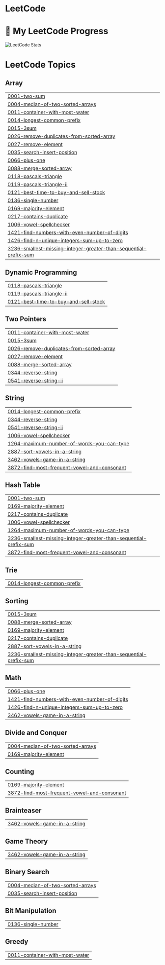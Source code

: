 # LeetCode
# 🚀 My LeetCode Progress

![LeetCode Stats](https://leetcard.jacoblin.cool/jyotirmaya2004?theme=dark&font=Arial&ext=heatmap)
<!---LeetCode Topics Start-->
# LeetCode Topics
## Array
|  |
| ------- |
| [0001-two-sum](https://github.com/jyotirmaya2004/LeetCode/tree/master/0001-two-sum) |
| [0004-median-of-two-sorted-arrays](https://github.com/jyotirmaya2004/LeetCode/tree/master/0004-median-of-two-sorted-arrays) |
| [0011-container-with-most-water](https://github.com/jyotirmaya2004/LeetCode/tree/master/0011-container-with-most-water) |
| [0014-longest-common-prefix](https://github.com/jyotirmaya2004/LeetCode/tree/master/0014-longest-common-prefix) |
| [0015-3sum](https://github.com/jyotirmaya2004/LeetCode/tree/master/0015-3sum) |
| [0026-remove-duplicates-from-sorted-array](https://github.com/jyotirmaya2004/LeetCode/tree/master/0026-remove-duplicates-from-sorted-array) |
| [0027-remove-element](https://github.com/jyotirmaya2004/LeetCode/tree/master/0027-remove-element) |
| [0035-search-insert-position](https://github.com/jyotirmaya2004/LeetCode/tree/master/0035-search-insert-position) |
| [0066-plus-one](https://github.com/jyotirmaya2004/LeetCode/tree/master/0066-plus-one) |
| [0088-merge-sorted-array](https://github.com/jyotirmaya2004/LeetCode/tree/master/0088-merge-sorted-array) |
| [0118-pascals-triangle](https://github.com/jyotirmaya2004/LeetCode/tree/master/0118-pascals-triangle) |
| [0119-pascals-triangle-ii](https://github.com/jyotirmaya2004/LeetCode/tree/master/0119-pascals-triangle-ii) |
| [0121-best-time-to-buy-and-sell-stock](https://github.com/jyotirmaya2004/LeetCode/tree/master/0121-best-time-to-buy-and-sell-stock) |
| [0136-single-number](https://github.com/jyotirmaya2004/LeetCode/tree/master/0136-single-number) |
| [0169-majority-element](https://github.com/jyotirmaya2004/LeetCode/tree/master/0169-majority-element) |
| [0217-contains-duplicate](https://github.com/jyotirmaya2004/LeetCode/tree/master/0217-contains-duplicate) |
| [1006-vowel-spellchecker](https://github.com/jyotirmaya2004/LeetCode/tree/master/1006-vowel-spellchecker) |
| [1421-find-numbers-with-even-number-of-digits](https://github.com/jyotirmaya2004/LeetCode/tree/master/1421-find-numbers-with-even-number-of-digits) |
| [1426-find-n-unique-integers-sum-up-to-zero](https://github.com/jyotirmaya2004/LeetCode/tree/master/1426-find-n-unique-integers-sum-up-to-zero) |
| [3236-smallest-missing-integer-greater-than-sequential-prefix-sum](https://github.com/jyotirmaya2004/LeetCode/tree/master/3236-smallest-missing-integer-greater-than-sequential-prefix-sum) |
## Dynamic Programming
|  |
| ------- |
| [0118-pascals-triangle](https://github.com/jyotirmaya2004/LeetCode/tree/master/0118-pascals-triangle) |
| [0119-pascals-triangle-ii](https://github.com/jyotirmaya2004/LeetCode/tree/master/0119-pascals-triangle-ii) |
| [0121-best-time-to-buy-and-sell-stock](https://github.com/jyotirmaya2004/LeetCode/tree/master/0121-best-time-to-buy-and-sell-stock) |
## Two Pointers
|  |
| ------- |
| [0011-container-with-most-water](https://github.com/jyotirmaya2004/LeetCode/tree/master/0011-container-with-most-water) |
| [0015-3sum](https://github.com/jyotirmaya2004/LeetCode/tree/master/0015-3sum) |
| [0026-remove-duplicates-from-sorted-array](https://github.com/jyotirmaya2004/LeetCode/tree/master/0026-remove-duplicates-from-sorted-array) |
| [0027-remove-element](https://github.com/jyotirmaya2004/LeetCode/tree/master/0027-remove-element) |
| [0088-merge-sorted-array](https://github.com/jyotirmaya2004/LeetCode/tree/master/0088-merge-sorted-array) |
| [0344-reverse-string](https://github.com/jyotirmaya2004/LeetCode/tree/master/0344-reverse-string) |
| [0541-reverse-string-ii](https://github.com/jyotirmaya2004/LeetCode/tree/master/0541-reverse-string-ii) |
## String
|  |
| ------- |
| [0014-longest-common-prefix](https://github.com/jyotirmaya2004/LeetCode/tree/master/0014-longest-common-prefix) |
| [0344-reverse-string](https://github.com/jyotirmaya2004/LeetCode/tree/master/0344-reverse-string) |
| [0541-reverse-string-ii](https://github.com/jyotirmaya2004/LeetCode/tree/master/0541-reverse-string-ii) |
| [1006-vowel-spellchecker](https://github.com/jyotirmaya2004/LeetCode/tree/master/1006-vowel-spellchecker) |
| [1264-maximum-number-of-words-you-can-type](https://github.com/jyotirmaya2004/LeetCode/tree/master/1264-maximum-number-of-words-you-can-type) |
| [2887-sort-vowels-in-a-string](https://github.com/jyotirmaya2004/LeetCode/tree/master/2887-sort-vowels-in-a-string) |
| [3462-vowels-game-in-a-string](https://github.com/jyotirmaya2004/LeetCode/tree/master/3462-vowels-game-in-a-string) |
| [3872-find-most-frequent-vowel-and-consonant](https://github.com/jyotirmaya2004/LeetCode/tree/master/3872-find-most-frequent-vowel-and-consonant) |
## Hash Table
|  |
| ------- |
| [0001-two-sum](https://github.com/jyotirmaya2004/LeetCode/tree/master/0001-two-sum) |
| [0169-majority-element](https://github.com/jyotirmaya2004/LeetCode/tree/master/0169-majority-element) |
| [0217-contains-duplicate](https://github.com/jyotirmaya2004/LeetCode/tree/master/0217-contains-duplicate) |
| [1006-vowel-spellchecker](https://github.com/jyotirmaya2004/LeetCode/tree/master/1006-vowel-spellchecker) |
| [1264-maximum-number-of-words-you-can-type](https://github.com/jyotirmaya2004/LeetCode/tree/master/1264-maximum-number-of-words-you-can-type) |
| [3236-smallest-missing-integer-greater-than-sequential-prefix-sum](https://github.com/jyotirmaya2004/LeetCode/tree/master/3236-smallest-missing-integer-greater-than-sequential-prefix-sum) |
| [3872-find-most-frequent-vowel-and-consonant](https://github.com/jyotirmaya2004/LeetCode/tree/master/3872-find-most-frequent-vowel-and-consonant) |
## Trie
|  |
| ------- |
| [0014-longest-common-prefix](https://github.com/jyotirmaya2004/LeetCode/tree/master/0014-longest-common-prefix) |
## Sorting
|  |
| ------- |
| [0015-3sum](https://github.com/jyotirmaya2004/LeetCode/tree/master/0015-3sum) |
| [0088-merge-sorted-array](https://github.com/jyotirmaya2004/LeetCode/tree/master/0088-merge-sorted-array) |
| [0169-majority-element](https://github.com/jyotirmaya2004/LeetCode/tree/master/0169-majority-element) |
| [0217-contains-duplicate](https://github.com/jyotirmaya2004/LeetCode/tree/master/0217-contains-duplicate) |
| [2887-sort-vowels-in-a-string](https://github.com/jyotirmaya2004/LeetCode/tree/master/2887-sort-vowels-in-a-string) |
| [3236-smallest-missing-integer-greater-than-sequential-prefix-sum](https://github.com/jyotirmaya2004/LeetCode/tree/master/3236-smallest-missing-integer-greater-than-sequential-prefix-sum) |
## Math
|  |
| ------- |
| [0066-plus-one](https://github.com/jyotirmaya2004/LeetCode/tree/master/0066-plus-one) |
| [1421-find-numbers-with-even-number-of-digits](https://github.com/jyotirmaya2004/LeetCode/tree/master/1421-find-numbers-with-even-number-of-digits) |
| [1426-find-n-unique-integers-sum-up-to-zero](https://github.com/jyotirmaya2004/LeetCode/tree/master/1426-find-n-unique-integers-sum-up-to-zero) |
| [3462-vowels-game-in-a-string](https://github.com/jyotirmaya2004/LeetCode/tree/master/3462-vowels-game-in-a-string) |
## Divide and Conquer
|  |
| ------- |
| [0004-median-of-two-sorted-arrays](https://github.com/jyotirmaya2004/LeetCode/tree/master/0004-median-of-two-sorted-arrays) |
| [0169-majority-element](https://github.com/jyotirmaya2004/LeetCode/tree/master/0169-majority-element) |
## Counting
|  |
| ------- |
| [0169-majority-element](https://github.com/jyotirmaya2004/LeetCode/tree/master/0169-majority-element) |
| [3872-find-most-frequent-vowel-and-consonant](https://github.com/jyotirmaya2004/LeetCode/tree/master/3872-find-most-frequent-vowel-and-consonant) |
## Brainteaser
|  |
| ------- |
| [3462-vowels-game-in-a-string](https://github.com/jyotirmaya2004/LeetCode/tree/master/3462-vowels-game-in-a-string) |
## Game Theory
|  |
| ------- |
| [3462-vowels-game-in-a-string](https://github.com/jyotirmaya2004/LeetCode/tree/master/3462-vowels-game-in-a-string) |
## Binary Search
|  |
| ------- |
| [0004-median-of-two-sorted-arrays](https://github.com/jyotirmaya2004/LeetCode/tree/master/0004-median-of-two-sorted-arrays) |
| [0035-search-insert-position](https://github.com/jyotirmaya2004/LeetCode/tree/master/0035-search-insert-position) |
## Bit Manipulation
|  |
| ------- |
| [0136-single-number](https://github.com/jyotirmaya2004/LeetCode/tree/master/0136-single-number) |
## Greedy
|  |
| ------- |
| [0011-container-with-most-water](https://github.com/jyotirmaya2004/LeetCode/tree/master/0011-container-with-most-water) |
<!---LeetCode Topics End-->

